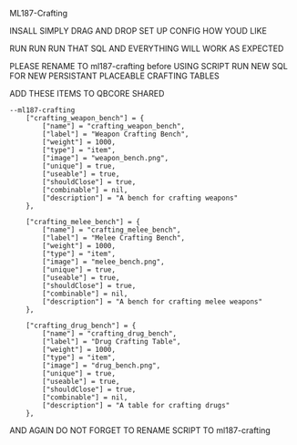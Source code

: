 ML187-Crafting


INSALL SIMPLY DRAG AND DROP SET UP CONFIG HOW YOUD LIKE 

RUN RUN RUN THAT SQL AND EVERYTHING WILL WORK AS EXPECTED

PLEASE RENAME TO ml187-crafting before USING SCRIPT
RUN NEW SQL FOR NEW PERSISTANT PLACEABLE CRAFTING TABLES 


ADD THESE ITEMS TO QBCORE SHARED 
```
--ml187-crafting
    ["crafting_weapon_bench"] = {
        ["name"] = "crafting_weapon_bench",
        ["label"] = "Weapon Crafting Bench",
        ["weight"] = 1000,
        ["type"] = "item",
        ["image"] = "weapon_bench.png",
        ["unique"] = true,
        ["useable"] = true,
        ["shouldClose"] = true,
        ["combinable"] = nil,
        ["description"] = "A bench for crafting weapons"
    },

    ["crafting_melee_bench"] = {
        ["name"] = "crafting_melee_bench",
        ["label"] = "Melee Crafting Bench",
        ["weight"] = 1000,
        ["type"] = "item",
        ["image"] = "melee_bench.png",
        ["unique"] = true,
        ["useable"] = true,
        ["shouldClose"] = true,
        ["combinable"] = nil,
        ["description"] = "A bench for crafting melee weapons"
    },
    
    ["crafting_drug_bench"] = {
        ["name"] = "crafting_drug_bench",
        ["label"] = "Drug Crafting Table",
        ["weight"] = 1000,
        ["type"] = "item",
        ["image"] = "drug_bench.png",
        ["unique"] = true,
        ["useable"] = true,
        ["shouldClose"] = true,
        ["combinable"] = nil,
        ["description"] = "A table for crafting drugs"
    },
```


AND AGAIN DO NOT FORGET TO RENAME SCRIPT TO ml187-crafting 
